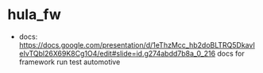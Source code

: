 # hula_fw
- docs: https://docs.google.com/presentation/d/1eThzMcc_hb2doBLTRQ5DkavIeIvTQbl26X69K8Cg1O4/edit#slide=id.g274abdd7b8a_0_216
docs for framework run test automotive
